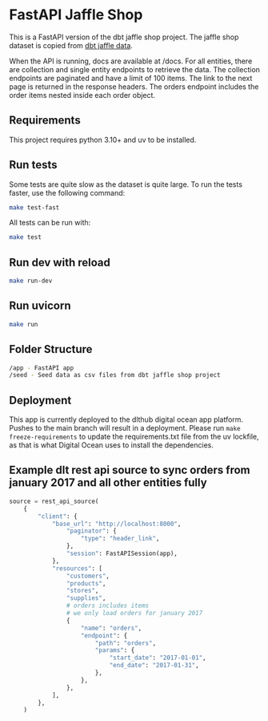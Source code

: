 # FastAPI Jaffle Shop

This is a FastAPI version of the dbt jaffle shop project. The jaffle shop dataset is copied from [dbt jaffle data](https://github.com/dbt-labs/jaffle-shop/jaffle-data).

When the API is running, docs are available at /docs. For all entities, there are collection and single entity endpoints to retrieve the data. The collection endpoints are paginated and have a limit of 100 items. The link to the next page is returned in the response headers. The orders endpoint includes the order items nested inside each order object.

## Requirements

This project requires python 3.10+ and uv to be installed.

## Run tests

Some tests are quite slow as the dataset is quite large. To run the tests faster, use the following command:

```bash
make test-fast
```

All tests can be run with:

```bash
make test
```

## Run dev with reload

```bash
make run-dev
```

## Run uvicorn

```bash
make run
```

## Folder Structure

```bash
/app - FastAPI app
/seed - Seed data as csv files from dbt jaffle shop project
```

## Deployment

This app is currently deployed to the dlthub digital ocean app platform. Pushes to the main branch will result in a deployment. Please run `make freeze-requirements` to update the requirements.txt file from the uv lockfile, as that is what Digital Ocean uses to install the dependencies.

## Example dlt rest api source to sync orders from january 2017 and all other entities fully

```python
source = rest_api_source(
    {
        "client": {
            "base_url": "http://localhost:8000",
                "paginator": {
                    "type": "header_link",
                },
                "session": FastAPISession(app),
            },
            "resources": [
                "customers",
                "products",
                "stores",
                "supplies",
                # orders includes items
                # we only load orders for january 2017
                {
                    "name": "orders",
                    "endpoint": {
                        "path": "orders",
                        "params": {
                            "start_date": "2017-01-01",
                            "end_date": "2017-01-31",
                        },
                    },
                },
            ],
        },
    )
```
